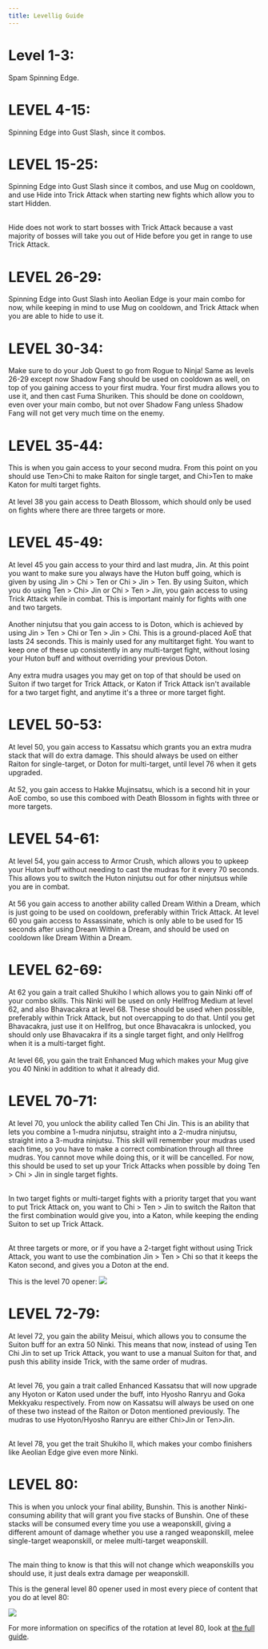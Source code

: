 ```yaml
---
title: Levellig Guide
---
```

# Level 1-3:

Spam Spinning Edge.

# LEVEL 4-15:

Spinning Edge into Gust Slash, since it combos.

# LEVEL 15-25:

Spinning Edge into Gust Slash since it combos, and use Mug on cooldown, and use Hide into Trick Attack when starting new fights which allow you to start Hidden.

\
Hide does not work to start bosses with Trick Attack because a vast majority of bosses will take you out of Hide before you get in range to use Trick Attack.

# LEVEL 26-29:

Spinning Edge into Gust Slash into Aeolian Edge is your main combo for now, while keeping in mind to use Mug on cooldown, and Trick Attack when you are able to hide to use it.

# LEVEL 30-34:

Make sure to do your Job Quest to go from Rogue to Ninja! Same as levels 26-29 except now Shadow Fang should be used on cooldown as well, on top of you gaining access to your first mudra. Your first mudra allows you to use it, and then cast Fuma Shuriken. This should be done on cooldown, even over your main combo, but not over Shadow Fang unless Shadow Fang will not get very much time on the enemy.

# LEVEL 35-44:

This is when you gain access to your second mudra. From this point on you should use Ten>Chi to make Raiton for single target, and Chi>Ten to make Katon for multi target fights.\
\
At level 38 you gain access to Death Blossom, which should only be used on fights where there are three targets or more.

# LEVEL 45-49:

At level 45 you gain access to your third and last mudra, Jin. At this point you want to make sure you always have the Huton buff going, which is given by using Jin > Chi > Ten or Chi > Jin > Ten. By using Suiton, which you do using Ten > Chi>  Jin or Chi > Ten > Jin, you gain access to using Trick Attack while in combat. This is important mainly for fights with one and two targets.\
\
Another ninjutsu that you gain access to is Doton, which is achieved by using Jin > Ten > Chi or Ten > Jin > Chi. This is a ground-placed AoE that lasts 24 seconds. This is mainly used for any multitarget fight. You want to keep one of these up consistently in any multi-target fight, without losing your Huton buff and without overriding your previous Doton.\
\
Any extra mudra usages you may get on top of that should be used on Suiton if two target for Trick Attack, or Katon if Trick Attack isn't available for a two target fight, and anytime it's a three or more target fight.

# LEVEL 50-53:

At level 50, you gain access to Kassatsu which grants you an extra mudra stack that will do extra damage. This should always be used on either Raiton for single-target, or Doton for multi-target, until level 76 when it gets upgraded.\
\
At 52, you gain access to Hakke Mujinsatsu, which is a second hit in your AoE combo, so use this comboed with Death Blossom in fights with three or more targets.

# LEVEL 54-61:

At level 54, you gain access to Armor Crush, which allows you to upkeep your Huton buff without needing to cast the mudras for it every 70 seconds. This allows you to switch the Huton ninjutsu out for other ninjutsus while you are in combat. \
\
At 56 you gain access to another ability called Dream Within a Dream, which is just going to be used on cooldown, preferably within Trick Attack. At level 60 you gain access to Assassinate, which is only able to be used for 15 seconds after using Dream Within a Dream, and should be used on cooldown like Dream Within a Dream.

# LEVEL 62-69:

At 62 you gain a trait called Shukiho I which allows you to gain Ninki off of your combo skills. This Ninki will be used on only Hellfrog Medium at level 62, and also Bhavacakra at level 68. These should be used when possible, preferably within Trick Attack, but not overcapping to do that. Until you get Bhavacakra, just use it on Hellfrog, but once Bhavacakra is unlocked, you should only use Bhavacakra if its a single target fight, and only Hellfrog when it is a multi-target fight.\
\
At level 66, you gain the trait Enhanced Mug which makes your Mug give you 40 Ninki in addition to what it already did.

# LEVEL 70-71:

At level 70, you unlock the ability called Ten Chi Jin. This is an ability that lets you combine a 1-mudra ninjutsu, straight into a 2-mudra ninjutsu, straight into a 3-mudra ninjutsu. This skill will remember your mudras used each time, so you have to make a correct combination through all three mudras. You cannot move while doing this, or it will be cancelled. For now, this should be used to set up your Trick Attacks when possible by doing Ten > Chi > Jin in single target fights.

\
In two target fights or multi-target fights with a priority target that you want to put Trick Attack on, you want to Chi > Ten > Jin to switch the Raiton that the first combination would give you, into a Katon, while keeping the ending Suiton to set up Trick Attack.

\
At three targets or more, or if you have a 2-target fight without using Trick Attack, you want to use the combination Jin > Ten > Chi so that it keeps the Katon second, and gives you a Doton at the end.

This is the level 70 opener:
![](https://cdn.discordapp.com/attachments/277968398103609344/847689279886983188/Bildschirmfoto_2020-09-19_um_00.41.53.png)

# LEVEL 72-79:

At level 72, you gain the ability Meisui, which allows you to consume the Suiton buff for an extra 50 Ninki. This means that now, instead of using Ten Chi Jin to set up Trick Attack, you want to use a manual Suiton for that, and push this ability inside Trick, with the same order of mudras.

\
At level 76, you gain a trait called Enhanced Kassatsu that will now upgrade any Hyoton or Katon used under the buff, into Hyosho Ranryu and Goka Mekkyaku respectively. From now on Kassatsu will always be used on one of these two instead of the Raiton or Doton mentioned previously. The mudras to use Hyoton/Hyosho Ranryu are either Chi>Jin or Ten>Jin.

\
At level 78, you get the trait Shukiho II, which makes your combo finishers like Aeolian Edge give even more Ninki.

# LEVEL 80:

This is when you unlock your final ability, Bunshin. This is another Ninki-consuming ability that will grant you five stacks of Bunshin. One of these stacks will be consumed every time you use a weaponskill, giving a different amount of damage whether you use a ranged weaponskill, melee single-target weaponskill, or melee multi-target weaponskill.

\
The main thing to know is that this will not change which weaponskills you should use, it just deals extra damage per weaponskill.

This is the general level 80 opener used in most every piece of content that you do at level 80:


![](https://cdn.discordapp.com/attachments/718452012928467005/725406474880286851/NINreadibleRotation.png)

For more information on specifics of the rotation at level 80, look at [the full guide](https://guides.xivresources.com/jobs/melee/ninja/ninja-guide/).